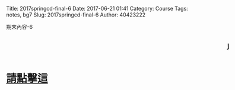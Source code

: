Title: 2017springcd-final-6
Date: 2017-06-21 01:41
Category: Course
Tags: notes, bg7
Slug: 2017springcd-final-6
Author: 40423222

期末內容-6

<!-- PELICAN_END_SUMMARY -->
## <marquee direction="left" height="40" width="600" scrollamount="10" behavior="slide">以下為協同產品設計實習的期末計畫</marquee>

# <a href="https://40423222.github.io/2017springcd_bg7/blog/%E6%9C%9F%E6%9C%AB%E8%A8%88%E7%95%AB-%E8%A1%8C%E8%B5%B0%E6%A9%9F%E6%A7%8B.html">請點擊這</a>